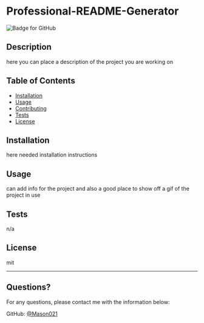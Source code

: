 # Professional-README-Generator
  ![Badge for GitHub](https://img.shields.io/github/languages/top/mason021/Professional-README-Generator?style=flat&logo=appveyor) 
  
  
  ## Description 
  
  
  here you can place a description of the project you are working on
  ## Table of Contents
  * [Installation](#installation)
  * [Usage](#usage)
  * [Contributing](#contributing)
  * [Tests](#tests)
  * [License](#license)
  
  ## Installation
  
  
  here needed installation instructions
  
  ## Usage 
  
   
  can add info for the project and also a good place to show off a gif of the project in use
  
  ## Tests
  
  
  n/a
  
  ## License
  
  mit
  
  ---
  
  ## Questions?
  
  For any questions, please contact me with the information below:
 
  GitHub: [@Mason021](https://api.github.com/users/Mason021)
  